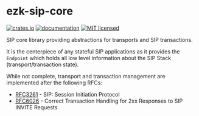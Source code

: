 # ezk-sip-core

[![crates.io][crates-badge]][crates-url]
[![documentation][docs-badge]][docs-url]
[![MIT licensed][mit-badge]][mit-url]

[mit-badge]: https://img.shields.io/badge/license-MIT-blue.svg
[mit-url]: https://github.com/kbalt/ezk/blob/main/LICENSE

[crates-badge]: https://img.shields.io/crates/v/ezk-sip-core.svg
[crates-url]: https://crates.io/crates/ezk-sip-core

[docs-badge]: https://img.shields.io/docsrs/ezk-sip-core/latest
[docs-url]: https://docs.rs/ezk-sip-core/latest

SIP core library providing abstractions for transports and SIP transactions.

It is the centerpiece of any stateful SIP applications as it provides the `Endpoint`
which holds all low level information about the SIP Stack (transport/transaction state).

While not complete, transport and transaction management are implemented after the following RFCs:

- [RFC3261](https://www.rfc-editor.org/rfc/rfc3261.html) - SIP: Session Initiation Protocol
- [RFC6026](https://www.rfc-editor.org/rfc/rfc6026.html) - Correct Transaction Handling for 2xx Responses to SIP INVITE Requests
